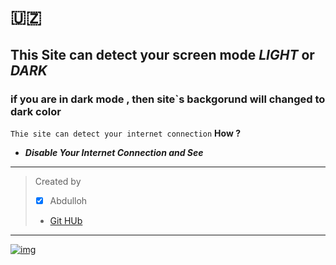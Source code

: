 # :uzbekistan:

## This Site can detect your screen mode *LIGHT* or *DARK*

### if you are in dark mode , then site`s backgorund will changed to dark color

`Thie site can detect your internet connection` __How ?__
+ ___Disable Your Internet Connection and See___


***
> Created by
> - [X] Abdulloh
> - [Git HUb](https://github.com/abdulloh5007)
***

[![img](https://github.com/abdulloh5007.png)](https://github.com/abdulloh5007)